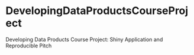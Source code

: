 # DevelopingDataProductsCourseProject
Developing Data Products Course Project: Shiny Application and Reproducible Pitch
